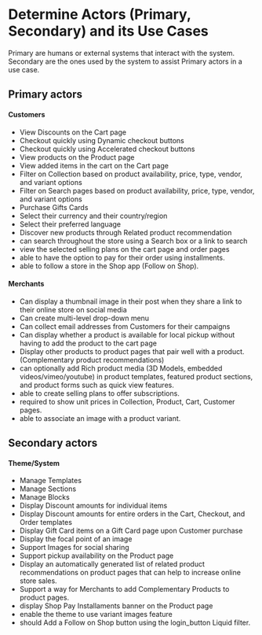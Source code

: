 # Determine Actors (Primary, Secondary) and its Use Cases
Primary are humans or external systems that interact with the system. Secondary are the ones used by the system to assist Primary actors in a use case.


## Primary actors
#### Customers
- View Discounts on the Cart page
- Checkout quickly using Dynamic checkout buttons
- Checkout quickly using Accelerated checkout buttons
- View products on the Product page
- View added items in the cart on the Cart page
- Filter on Collection based on product availability, price, type, vendor, and variant options
- Filter on Search pages based on product availability, price, type, vendor, and variant options
- Purchase Gifts Cards
- Select their currency and their country/region
- Select their preferred language
- Discover new products through Related product recommendation
- can search throughout the store using a Search box or a link to search
- view the selected selling plans on the cart page and order pages
- able to have the option to pay for their order using installments.
- able to follow a store in the Shop app (Follow on Shop).

#### Merchants
- Can display a thumbnail image in their post when they share a link to their online store on social media
- Can create multi-level drop-down menu
- Can collect email addresses from Customers for their campaigns
- Can display whether a product is available for local pickup without having to add the product to the cart page
- Display other products to product pages that pair well with a product. (Complementary product recommendations)
- can optionally add Rich product media (3D Models, embedded videos/vimeo/youtube) in product templates, featured product sections, and product forms such as quick view features.
- able to create selling plans to offer subscriptions.
- required to show unit prices in Collection, Product, Cart, Customer pages.
- able to associate an image with a product variant.

## Secondary actors
#### Theme/System
- Manage Templates
- Manage Sections
- Manage Blocks
- Display Discount amounts for individual items
- Display Discount amounts for entire orders in the Cart, Checkout, and Order templates
- Display Gift Card items on a Gift Card page upon Customer purchase
- Display the focal point of an image
- Support Images for social sharing
- Support pickup availability on the Product page
- Display an automatically generated list of related product recommendations on product pages that can help to increase online store sales.
- Support a way for Merchants to add Complementary Products to product pages.
- display Shop Pay Installaments banner on the Product page
- enable the theme to use variant images feature
- should Add a Follow on Shop button using the login_button Liquid filter.

